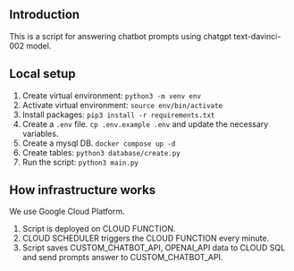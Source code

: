 ## Introduction
This is a script for answering chatbot prompts using chatgpt text-davinci-002 model.

## Local setup

1. Create virtual environment: `python3 -m venv env`
2. Activate virtual environment: `source env/bin/activate`
3. Install packages: `pip3 install -r requirements.txt`
4. Create a `.env` file. `cp .env.example .env` and update the necessary variables.
5. Create a mysql DB. `docker compose up -d`
6. Create tables: `python3 database/create.py`
7. Run the script: `python3 main.py`

## How infrastructure works

We use Google Cloud Platform.

1. Script is deployed on CLOUD FUNCTION.
2. CLOUD SCHEDULER triggers the CLOUD FUNCTION every minute.
3. Script saves CUSTOM_CHATBOT_API, OPENAI_API data to CLOUD SQL and send prompts answer to CUSTOM_CHATBOT_API.